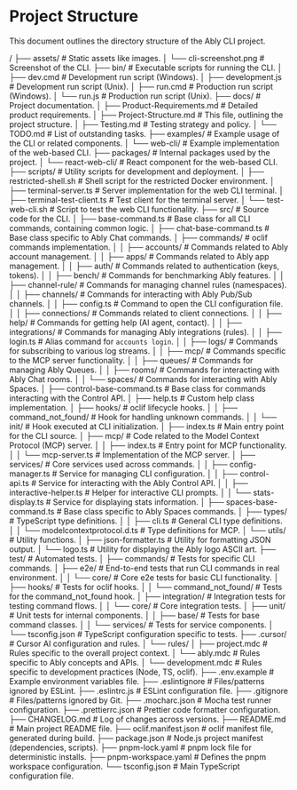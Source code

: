 # Project Structure

This document outlines the directory structure of the Ably CLI project.

/
├── assets/                 # Static assets like images.
│   └── cli-screenshot.png  # Screenshot of the CLI.
├── bin/                    # Executable scripts for running the CLI.
│   ├── dev.cmd             # Development run script (Windows).
│   ├── development.js      # Development run script (Unix).
│   ├── run.cmd             # Production run script (Windows).
│   └── run.js              # Production run script (Unix).
├── docs/                   # Project documentation.
│   ├── Product-Requirements.md # Detailed product requirements.
│   ├── Project-Structure.md  # This file, outlining the project structure.
│   ├── Testing.md          # Testing strategy and policy.
│   └── TODO.md             # List of outstanding tasks.
├── examples/               # Example usage of the CLI or related components.
│   └── web-cli/            # Example implementation of the web-based CLI.
├── packages/               # Internal packages used by the project.
│   └── react-web-cli/      # React component for the web-based CLI.
├── scripts/                # Utility scripts for development and deployment.
│   ├── restricted-shell.sh # Shell script for the restricted Docker environment.
│   ├── terminal-server.ts  # Server implementation for the web CLI terminal.
│   ├── terminal-test-client.ts # Test client for the terminal server.
│   └── test-web-cli.sh     # Script to test the web CLI functionality.
├── src/                    # Source code for the CLI.
│   ├── base-command.ts     # Base class for all CLI commands, containing common logic.
│   ├── chat-base-command.ts # Base class specific to Ably Chat commands.
│   ├── commands/           # oclif commands implementation.
│   │   ├── accounts/       # Commands related to Ably account management.
│   │   ├── apps/           # Commands related to Ably app management.
│   │   ├── auth/           # Commands related to authentication (keys, tokens).
│   │   ├── bench/          # Commands for benchmarking Ably features.
│   │   ├── channel-rule/   # Commands for managing channel rules (namespaces).
│   │   ├── channels/       # Commands for interacting with Ably Pub/Sub channels.
│   │   ├── config.ts       # Command to open the CLI configuration file.
│   │   ├── connections/    # Commands related to client connections.
│   │   ├── help/           # Commands for getting help (AI agent, contact).
│   │   ├── integrations/   # Commands for managing Ably integrations (rules).
│   │   ├── login.ts        # Alias command for `accounts login`.
│   │   ├── logs/           # Commands for subscribing to various log streams.
│   │   ├── mcp/            # Commands specific to the MCP server functionality.
│   │   ├── queues/         # Commands for managing Ably Queues.
│   │   ├── rooms/          # Commands for interacting with Ably Chat rooms.
│   │   └── spaces/         # Commands for interacting with Ably Spaces.
│   ├── control-base-command.ts # Base class for commands interacting with the Control API.
│   ├── help.ts             # Custom help class implementation.
│   ├── hooks/              # oclif lifecycle hooks.
│   │   ├── command_not_found/ # Hook for handling unknown commands.
│   │   └── init/           # Hook executed at CLI initialization.
│   ├── index.ts            # Main entry point for the CLI source.
│   ├── mcp/                # Code related to the Model Context Protocol (MCP) server.
│   │   ├── index.ts        # Entry point for MCP functionality.
│   │   └── mcp-server.ts   # Implementation of the MCP server.
│   ├── services/           # Core services used across commands.
│   │   ├── config-manager.ts # Service for managing CLI configuration.
│   │   ├── control-api.ts  # Service for interacting with the Ably Control API.
│   │   ├── interactive-helper.ts # Helper for interactive CLI prompts.
│   │   └── stats-display.ts  # Service for displaying stats information.
│   ├── spaces-base-command.ts # Base class specific to Ably Spaces commands.
│   ├── types/              # TypeScript type definitions.
│   │   ├── cli.ts          # General CLI type definitions.
│   │   └── modelcontextprotocol.d.ts # Type definitions for MCP.
│   └── utils/              # Utility functions.
│       ├── json-formatter.ts # Utility for formatting JSON output.
│       └── logo.ts         # Utility for displaying the Ably logo ASCII art.
├── test/                   # Automated tests.
│   ├── commands/           # Tests for specific CLI commands.
│   ├── e2e/                # End-to-end tests that run CLI commands in real environment.
│   │   └── core/           # Core e2e tests for basic CLI functionality.
│   ├── hooks/              # Tests for oclif hooks.
│   │   └── command_not_found/ # Tests for the command_not_found hook.
│   ├── integration/        # Integration tests for testing command flows.
│   │   └── core/           # Core integration tests.
│   ├── unit/               # Unit tests for internal components.
│   │   ├── base/           # Tests for base command classes.
│   │   └── services/       # Tests for service components.
│   └── tsconfig.json       # TypeScript configuration specific to tests.
├── .cursor/                # Cursor AI configuration and rules.
│   └── rules/
│       ├── project.mdc     # Rules specific to the overall project context.
│       └── ably.mdc        # Rules specific to Ably concepts and APIs.
│       └── development.mdc # Rules specific to development practices (Node, TS, oclif).
├── .env.example            # Example environment variables file.
├── .eslintignore           # Files/patterns ignored by ESLint.
├── .eslintrc.js            # ESLint configuration file.
├── .gitignore              # Files/patterns ignored by Git.
├── .mocharc.json           # Mocha test runner configuration.
├── .prettierrc.json        # Prettier code formatter configuration.
├── CHANGELOG.md            # Log of changes across versions.
├── README.md               # Main project README file.
├── oclif.manifest.json     # oclif manifest file, generated during build.
├── package.json            # Node.js project manifest (dependencies, scripts).
├── pnpm-lock.yaml          # pnpm lock file for deterministic installs.
├── pnpm-workspace.yaml     # Defines the pnpm workspace configuration.
└── tsconfig.json           # Main TypeScript configuration file.

